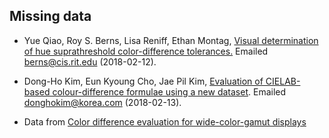 ## Missing data

* Yue Qiao, Roy S. Berns, Lisa Reniff, Ethan Montag,
  [Visual determination of hue suprathreshold color-difference
  tolerances.](https://doi.org/10.1002/(SICI)1520-6378(199810)23:5<302::AID-COL6>3.0.CO;2-%23)
  Emailed <berns@cis.rit.edu> (2018-02-12).

* Dong-Ho Kim, Eun Kyoung Cho, Jae Pil Kim,
  [Evaluation of CIELAB-based colour-difference formulae using a new
  dataset](https://doi.org/10.1002/col.1052).
  Emailed <donghokim@korea.com> (2018-02-13).

* Data from [Color difference evaluation for wide-color-gamut
  displays](https://doi.org/10.1364/JOSAA.394132)
